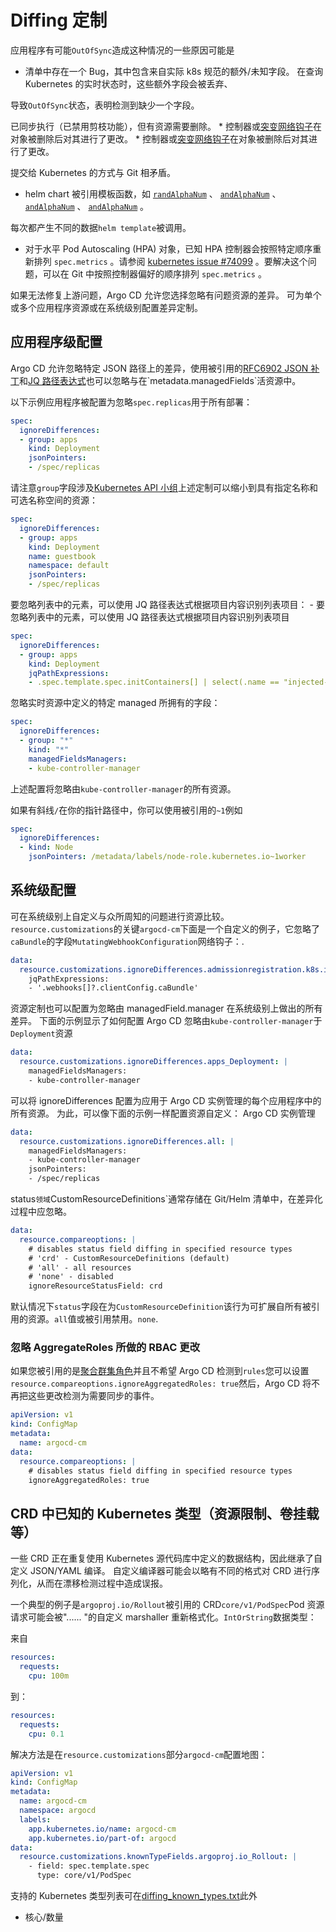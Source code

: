 <!-- TRANSLATED by md-translate -->
<!-- TRANSLATED by md-translate -->

# Diffing 定制

应用程序有可能`OutOfSync`造成这种情况的一些原因可能是

* 清单中存在一个 Bug，其中包含来自实际 k8s 规范的额外/未知字段。 在查询 Kubernetes 的实时状态时，这些额外字段会被丢弃、

导致`OutOfSync`状态，表明检测到缺少一个字段。

已同步执行（已禁用剪枝功能），但有资源需要删除。 * 控制器或[突变网络钩子](https://kubernetes.io/docs/reference/access-authn-authz/admission-controllers/#mutatingadmissionwebhook)在对象被删除后对其进行了更改。 * 控制器或[突变网络钩子](https://kubernetes.io/docs/reference/access-authn-authz/admission-controllers/#mutatingadmissionwebhook)在对象被删除后对其进行了更改。

提交给 Kubernetes 的方式与 Git 相矛盾。

* helm chart 被引用模板函数，如 [`randAlphaNum`](https://github.com/helm/charts/blob/master/stable/redis/templates/secret.yaml#L16) 、 [`andAlphaNum`](https://github.com/helm/charts/blob/master/stable/redis/templates/secret.yaml#L16) 、 [`andAlphaNum`](https://github.com/helm/charts/blob/master/stable/redis/templates/secret.yaml#L16) 、 [`andAlphaNum`](https://github.com/helm/charts/blob/master/stable/redis/templates/secret.yaml#L16) 。

每次都产生不同的数据`helm template`被调用。

* 对于水平 Pod Autoscaling (HPA) 对象，已知 HPA 控制器会按照特定顺序重新排列 `spec.metrics` 。请参阅 [kubernetes issue #74099](https://github.com/kubernetes/kubernetes/issues/74099) 。要解决这个问题，可以在 Git 中按照控制器偏好的顺序排列 `spec.metrics` 。

如果无法修复上游问题，Argo CD 允许您选择忽略有问题资源的差异。 可为单个或多个应用程序资源或在系统级别配置差异定制。

## 应用程序级配置

Argo CD 允许忽略特定 JSON 路径上的差异，使用被引用的[RFC6902 JSON 补丁](https://tools.ietf.org/html/rfc6902)和[JQ 路径表达式](https://stedolan.github.io/jq/manual/#path(path_expression))也可以忽略与在`metadata.managedFields`活资源中。

以下示例应用程序被配置为忽略`spec.replicas`用于所有部署：

```yaml
spec:
  ignoreDifferences:
  - group: apps
    kind: Deployment
    jsonPointers:
    - /spec/replicas
```

请注意`group`字段涉及[Kubernetes API 小组](https://kubernetes.io/docs/reference/using-api/#api-groups)上述定制可以缩小到具有指定名称和可选名称空间的资源：

```yaml
spec:
  ignoreDifferences:
  - group: apps
    kind: Deployment
    name: guestbook
    namespace: default
    jsonPointers:
    - /spec/replicas
```

要忽略列表中的元素，可以使用 JQ 路径表达式根据项目内容识别列表项目： - 要忽略列表中的元素，可以使用 JQ 路径表达式根据项目内容识别列表项目

```yaml
spec:
  ignoreDifferences:
  - group: apps
    kind: Deployment
    jqPathExpressions:
    - .spec.template.spec.initContainers[] | select(.name == "injected-init-container")
```

忽略实时资源中定义的特定 managed 所拥有的字段：

```yaml
spec:
  ignoreDifferences:
  - group: "*"
    kind: "*"
    managedFieldsManagers:
    - kube-controller-manager
```

上述配置将忽略由`kube-controller-manager`的所有资源。

如果有斜线`/`在你的指针路径中，你可以使用被引用的`~1`例如

```yaml
spec:
  ignoreDifferences:
  - kind: Node
    jsonPointers: /metadata/labels/node-role.kubernetes.io~1worker
```

## 系统级配置

可在系统级别上自定义与众所周知的问题进行资源比较。`resource.customizations`的关键`argocd-cm`下面是一个自定义的例子，它忽略了`caBundle`的字段`MutatingWebhookConfiguration`网络钩子：.

```yaml
data:
  resource.customizations.ignoreDifferences.admissionregistration.k8s.io_MutatingWebhookConfiguration: |
    jqPathExpressions:
    - '.webhooks[]?.clientConfig.caBundle'
```

资源定制也可以配置为忽略由 managedField.manager 在系统级别上做出的所有差异。 下面的示例显示了如何配置 Argo CD 忽略由`kube-controller-manager`于`Deployment`资源

```yaml
data:
  resource.customizations.ignoreDifferences.apps_Deployment: |
    managedFieldsManagers:
    - kube-controller-manager
```

可以将 ignoreDifferences 配置为应用于 Argo CD 实例管理的每个应用程序中的所有资源。 为此，可以像下面的示例一样配置资源自定义： Argo CD 实例管理

```yaml
data:
  resource.customizations.ignoreDifferences.all: |
    managedFieldsManagers:
    - kube-controller-manager
    jsonPointers:
    - /spec/replicas
```

status`领域`CustomResourceDefinitions`通常存储在 Git/Helm 清单中，在差异化过程中应忽略。

```yaml
data:
  resource.compareoptions: |
    # disables status field diffing in specified resource types
    # 'crd' - CustomResourceDefinitions (default)
    # 'all' - all resources
    # 'none' - disabled
    ignoreResourceStatusField: crd
```

默认情况下`status`字段在为`CustomResourceDefinition`该行为可扩展自所有被引用的资源。`all`值或被引用禁用。`none`.

### 忽略 AggregateRoles 所做的 RBAC 更改

如果您被引用的是[聚合群集角色](https://kubernetes.io/docs/reference/access-authn-authz/rbac/#aggregated-clusterroles)并且不希望 Argo CD 检测到`rules`您可以设置`resource.compareoptions.ignoreAggregatedRoles: true`然后，Argo CD 将不再把这些更改检测为需要同步的事件。

```yaml
apiVersion: v1
kind: ConfigMap
metadata:
  name: argocd-cm
data:
  resource.compareoptions: |
    # disables status field diffing in specified resource types
    ignoreAggregatedRoles: true
```

## CRD 中已知的 Kubernetes 类型（资源限制、卷挂载等）

一些 CRD 正在重复使用 Kubernetes 源代码库中定义的数据结构，因此继承了自定义 JSON/YAML 编译。 自定义编译器可能会以略有不同的格式对 CRD 进行序列化，从而在漂移检测过程中造成误报。

一个典型的例子是`argoproj.io/Rollout`被引用的 CRD`core/v1/PodSpec`Pod 资源请求可能会被"...... "的自定义 marshaller 重新格式化。`IntOrString`数据类型：

来自

```yaml
resources:
  requests:
    cpu: 100m
```

到：

```yaml
resources:
  requests:
    cpu: 0.1
```

解决方法是在`resource.customizations`部分`argocd-cm`配置地图：

```yaml
apiVersion: v1
kind: ConfigMap
metadata:
  name: argocd-cm
  namespace: argocd
  labels:
    app.kubernetes.io/name: argocd-cm
    app.kubernetes.io/part-of: argocd
data:
  resource.customizations.knownTypeFields.argoproj.io_Rollout: |
    - field: spec.template.spec
      type: core/v1/PodSpec
```

支持的 Kubernetes 类型列表可在[diffing_known_types.txt](https://raw.githubusercontent.com/argoproj/argo-cd/master/util/argo/normalizers/diffing_known_types.txt)此外

* 核心/数量
